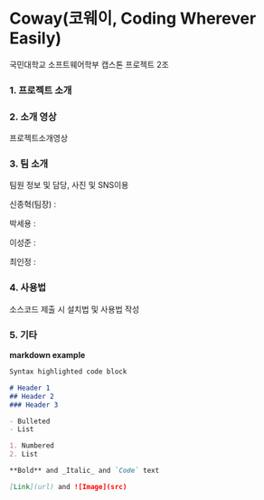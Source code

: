 # Coway(코웨이, Coding Wherever Easily)

국민대학교 소프트웨어학부 캡스톤 프로젝트 2조

### 1. 프로젝트 소개



### 2. 소개 영상

프로젝트소개영상

### 3. 팀 소개

팀원 정보 및 담당, 사진 및 SNS이용

신종혁(팀장) : 

박세용 : 

이성준 : 

최인정 : 

### 4. 사용법

소스코드 제출 시 설치법 및 사용법 작성

### 5. 기타


**markdown example**
```markdown example
Syntax highlighted code block

# Header 1
## Header 2
### Header 3

- Bulleted
- List

1. Numbered
2. List

**Bold** and _Italic_ and `Code` text

[Link](url) and ![Image](src)
```
